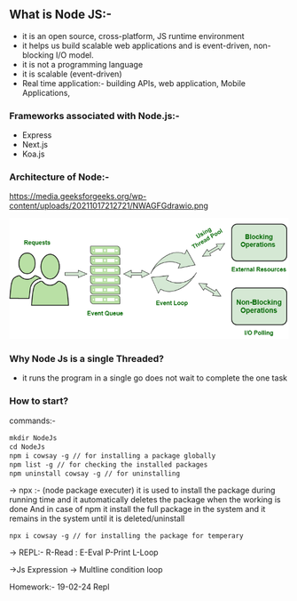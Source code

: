 ## What is Node JS:-

- it is an open source, cross-platform, JS runtime environment
- it helps us build scalable web applications and is event-driven, non-blocking I/O model.
- it is not a programming language
- it is scalable (event-driven)
- Real time application:- building APIs, web application, Mobile Applications,

### Frameworks associated with Node.js:-

- Express
- Next.js
- Koa.js

### Architecture of Node:-

<https://media.geeksforgeeks.org/wp-content/uploads/20211017212721/NWAGFGdrawio.png>

![alt text](archi.png)

### Why Node Js is a single Threaded?

- it runs the program in a single go does not wait to complete the one task

### How to start?

commands:-

```
mkdir NodeJs
cd NodeJs
npm i cowsay -g // for installing a package globally
npm list -g // for checking the installed packages
npm uninstall cowsay -g // for uninstalling
```

-> npx :- (node package executer)
it is used to install the package during running time and it automatically deletes the package when the working is done
And in case of npm it install the full package in the system and it remains in the system until it is deleted/uninstall

```
npx i cowsay -g // for installing the package for temperary
```

-> REPL:-
R-Read :
E-Eval
P-Print
L-Loop

->Js Expression
-> Multline condition loop

Homework:-
19-02-24
Repl
